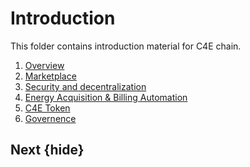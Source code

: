 <!--
order: true
parent:
  order: 
-->

# Introduction

This folder contains introduction material for C4E chain.

1. [Overview](./overview.md)
2. [Marketplace](./market.md)
3. [Security and decentralization](./sec.md)
4. [Energy Acquisition & Billing Automation](./BillingAutomation.md)
4. [C4E Token](./c4etoken.md)
5. [Governence](./governance.md)

## Next {hide}
